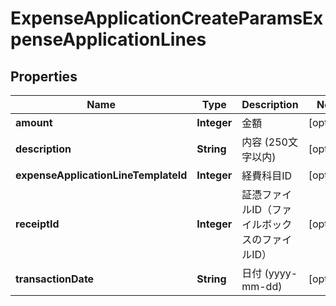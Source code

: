 

# ExpenseApplicationCreateParamsExpenseApplicationLines


## Properties

| Name | Type | Description | Notes |
|------------ | ------------- | ------------- | -------------|
|**amount** | **Integer** | 金額 |  [optional] |
|**description** | **String** | 内容 (250文字以内) |  [optional] |
|**expenseApplicationLineTemplateId** | **Integer** | 経費科目ID |  [optional] |
|**receiptId** | **Integer** | 証憑ファイルID（ファイルボックスのファイルID） |  [optional] |
|**transactionDate** | **String** | 日付 (yyyy-mm-dd) |  [optional] |




